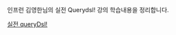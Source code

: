 인프런 김영한님의 실전 Querydsl! 강의 학습내용을 정리합니다.


[실전 queryDsl!](https://www.inflearn.com/course/Querydsl-%EC%8B%A4%EC%A0%84/dashboard)